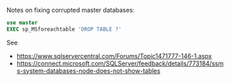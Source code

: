 Notes on fixing corrupted master databases:

```sql
use master
EXEC sp_MSforeachtable 'DROP TABLE ?'
```

See
- https://www.sqlservercentral.com/Forums/Topic1471777-146-1.aspx
- https://connect.microsoft.com/SQLServer/feedback/details/773184/ssms-system-databases-node-does-not-show-tables
